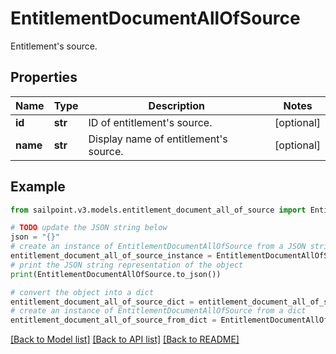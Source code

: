 # EntitlementDocumentAllOfSource

Entitlement's source.

## Properties

Name | Type | Description | Notes
------------ | ------------- | ------------- | -------------
**id** | **str** | ID of entitlement&#39;s source. | [optional] 
**name** | **str** | Display name of entitlement&#39;s source. | [optional] 

## Example

```python
from sailpoint.v3.models.entitlement_document_all_of_source import EntitlementDocumentAllOfSource

# TODO update the JSON string below
json = "{}"
# create an instance of EntitlementDocumentAllOfSource from a JSON string
entitlement_document_all_of_source_instance = EntitlementDocumentAllOfSource.from_json(json)
# print the JSON string representation of the object
print(EntitlementDocumentAllOfSource.to_json())

# convert the object into a dict
entitlement_document_all_of_source_dict = entitlement_document_all_of_source_instance.to_dict()
# create an instance of EntitlementDocumentAllOfSource from a dict
entitlement_document_all_of_source_from_dict = EntitlementDocumentAllOfSource.from_dict(entitlement_document_all_of_source_dict)
```
[[Back to Model list]](../README.md#documentation-for-models) [[Back to API list]](../README.md#documentation-for-api-endpoints) [[Back to README]](../README.md)


